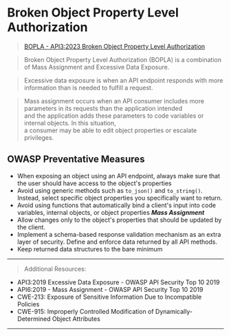 # Broken Object Property Level Authorization  

>[BOPLA - API3:2023 Broken Object Property Level Authorization](https://university.apisec.ai/products/owasp-api-security-top-10-and-beyond/categories/2152491880/posts/2166898703)  

>Broken Object Property Level Authorization (BOPLA) is a combination of Mass Assignment and Excessive Data Exposure.  

>Excessive data exposure is when an API endpoint responds with more information than is needed to fulfill a request.  

>Mass assignment occurs when an API consumer includes more parameters in its requests than the application intended  
>and the application adds these parameters to code variables or internal objects. In this situation,  
>a consumer may be able to edit object properties or escalate privileges.  

## OWASP Preventative Measures  

* When exposing an object using an API endpoint, always make sure that the user should have access to the object's properties  
* Avoid using generic methods such as `to_json()` and `to_string()`. Instead, select specific object properties you specifically want to return.  
* Avoid using functions that automatically bind a client's input into code variables, internal objects, or object properties ***Mass Assignment***  
* Allow changes only to the object's properties that should be updated by the client.  
* Implement a schema-based response validation mechanism as an extra layer of security. Define and enforce data returned by all API methods.  
* Keep returned data structures to the bare minimum  

----  

>Additional Resources:  

* API3:2019 Excessive Data Exposure - OWASP API Security Top 10 2019
* API6:2019 - Mass Assignment - OWASP API Security Top 10 2019
* CWE-213: Exposure of Sensitive Information Due to Incompatible Policies
* CWE-915: Improperly Controlled Modification of Dynamically-Determined Object Attributes  

----  


